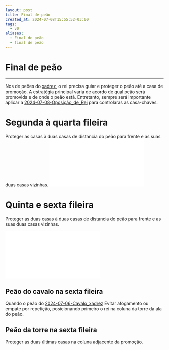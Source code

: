 ```yaml
---
layout: post
title: Final de peão
created_at: 2024-07-08T15:55:52-03:00
tags:
  - v0
aliases:
  - Final de peão
  - final de peão
---
```

# Final de peão
---

Nos de peões do [xadrez](api/2024/07/2024-07-06-Xadrez.md), o rei precisa guiar e proteger o peão até a casa de promoção. A estratégia principal varia de acordo de qual peão será promovida e de onde o peão está. Entretanto, sempre será importante aplicar a [2024-07-08-Oposição_de_Rei](_draft/2024/07/2024-07-08-Oposição_de_Rei.md) para controlaras as casa-chaves.

# Segunda à quarta fileira
Proteger as casas à duas casas de distancia do peão para frente e as suas duas casas vizinhas.
![Final de peão na segunda fileira](final_de_peao_2_fileira.excalidraw.md)
# Quinta e sexta fileira
Proteger as duas casas à duas casas de distancia do peão para frente e as suas duas casas vizinhas.

![Final de peão na quinta fileira](final_de_peao_5_fileira.excalidraw.md)
## Peão do cavalo na sexta fileira
Quando o peão do [2024-07-06-Cavalo_xadrez](_insight/2024/07/2024-07-06-Cavalo_xadrez.md) Evitar afogamento ou empate por repetição, posicionando primeiro o rei na coluna da torre da ala do peão.

## Peão da torre na sexta fileira
Proteger as duas últimas casas na coluna adjacente da promoção.